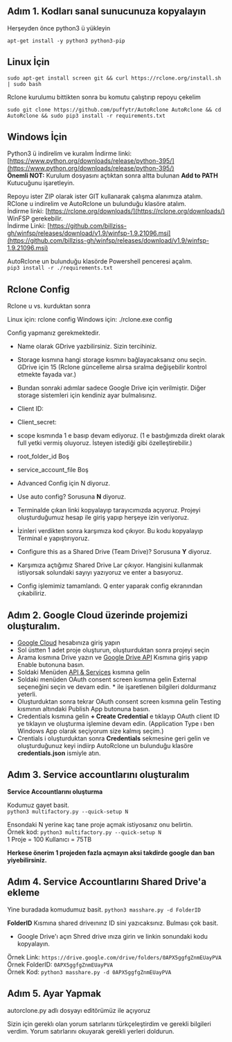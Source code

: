 Adım 1. Kodları sanal sunucunuza kopyalayın
---------------------------------
Herşeyden önce python3 ü yükleyin
```
apt-get install -y python3 python3-pip
```

**Linux İçin**
---------------------------------
```
sudo apt-get install screen git && curl https://rclone.org/install.sh | sudo bash
```
Rclone kurulumu bittikten sonra bu komutu çalıştırıp repoyu çekelim
```
sudo git clone https://github.com/puffytr/AutoRclone AutoRclone && cd AutoRclone && sudo pip3 install -r requirements.txt
```
**Windows İçin**
---------------------------------
Python3 ü indirelim ve kuralım
İndirme linki: [https://www.python.org/downloads/release/python-395/](https://www.python.org/downloads/release/python-395/)<br />
**Önemli NOT:** Kurulum dosyasını açtıktan sonra altta bulunan **Add to PATH** Kutucuğunu işaretleyin.

Repoyu ister ZIP olarak ister GIT kullanarak çalışma alanımıza atalım.<br />
RClone u indirelim ve AutoRclone un bulunduğu klasöre atalım.<br />
İndirme linki: [https://rclone.org/downloads/](https://rclone.org/downloads/)<br />
WinFSP gerekebilir.<br />
İndirme Linki: [https://github.com/billziss-gh/winfsp/releases/download/v1.9/winfsp-1.9.21096.msi](https://github.com/billziss-gh/winfsp/releases/download/v1.9/winfsp-1.9.21096.msi)<br />

AutoRclone un bulunduğu klasörde Powershell penceresi açalım.<br />
`pip3 install -r ./requirements.txt`

**Rclone Config**
---------------------------------

Rclone u vs. kurduktan sonra 

Linux için: rclone config
Windows için: ./rclone.exe config

Config yapmanız gerekmektedir.

* Name olarak GDrive yazbilirsiniz. Sizin tercihiniz.
* Storage kısmına hangi storage kısmını bağlayacaksanız onu seçin. GDrive için 15 (Rclone güncelleme alırsa sıralma değişebilir kontrol etmekte fayada var.)


* Bundan sonraki adımlar sadece Google Drive için verilmiştir. Diğer storage sistemleri için kendiniz ayar bulmalısınız.

* Client ID:
* Client_secret:
* scope kısmında 1 e basıp devam ediyoruz. (1 e bastığımızda direkt olarak full yetki vermiş oluyoruz. İsteyen istediği gibi özelleştirebilir.)
* root_folder_id Boş
* service_account_file Boş
* Advanced Config için N diyoruz.
* Use auto config? Sorusuna **N** diyoruz.
* Terminalde çıkan linki kopyalayıp tarayıcımızda açıyoruz. Projeyi oluşturduğumuz hesap ile giriş yapıp herşeye izin veriyoruz.
* İzinleri verdikten sonra karşımıza kod çıkıyor. Bu kodu kopyalayıp Terminal e yapıştırıyoruz.
* Configure this as a Shared Drive (Team Drive)? Sorusuna **Y** diyoruz.
* Karşımıza açtığımız Shared Drive Lar çıkıyor. Hangisini kullanmak istiyorsak solundaki sayıyı yazıyoruz ve enter a basıyoruz.
* Config işlemimiz tamamlandı. Q enter yaparak config ekranından çıkabiliriz.


Adım 2. Google Cloud üzerinde projemizi oluşturalım.
---------------------------------
* [Google Cloud](https://console.cloud.google.com/) hesabınıza giriş yapın
* Sol üstten 1 adet proje oluşturun, oluştuırduktan sonra projeyi seçin
* Arama kısmına Drive yazın ve [Google Drive API](https://console.cloud.google.com/marketplace/product/google/drive.googleapis.com) Kısmına giriş yapıp Enable butonuna basın.
* Soldaki Menüden [API & Services](https://console.cloud.google.com/apis/dashboard) kısmına gelin
* Soldaki menüden OAuth consent screen kısmına gelin External seçeneğini seçin ve devam edin. * ile işaretlenen bilgileri doldurmanız yeterli.
* Oluşturduktan sonra tekrar OAuth consent screen kısmına gelin Testing kısmının altındaki Publish App butonuna basın.
* Credentials kısmına gelin **+ Create Credential** e tıklayıp OAuth client ID ye tıklayın ve oluşturma işlemine devam edin. (Application Type ı ben Windows App olarak seçiyorum size kalmış seçim.)
* Crentials i oluşturduktan sonra **Credentials** sekmesine geri gelin ve oluşturduğunuz keyi indiirp AutoRclone un bulunduğu klasöre **credentials.json** ismiyle atın.
 
Adım 3. Service accountlarını oluşturalım
---------------------------------

**Service Accountlarını oluşturma**

Kodumuz gayet basit.<br />
`python3 multifactory.py --quick-setup N`<br />

Ensondaki N yerine kaç tane proje açmak istiyosanız onu belirtin.<br />
Örnek kod:  `python3 multifactory.py --quick-setup N`<br />
1 Proje = 100 Kullanıcı = 75TB<br />

**Herkese önerim 1 projeden fazla açmayın aksi takdirde google dan ban yiyebilirsiniz.**

Adım 4. Service Accountlarını Shared Drive'a ekleme
---------------------------------

Yine buradada komudumuz basit.
 `python3 masshare.py -d FolderID`

 **FolderID** Kısmına shared driveınınz ID sini yazıcaksınız. Bulması çok basit.

 * Google Drive'ı açın Shred drive ınıza girin ve linkin sonundaki kodu kopyalayın.

 Örnek Link: `https://drive.google.com/drive/folders/0APX5ggfgZnmEUayPVA`<br />
 Örnek FolderID: `0APX5ggfgZnmEUayPVA`<br />
 Örnek Kod: `python3 masshare.py -d 0APX5ggfgZnmEUayPVA`<br />

 Adım 5. Ayar Yapmak
---------------------------------
autorclone.py adlı dosyayı editörümüz ile açıyoruz

Sizin için gereklı olan yorum satırlarını türkçeleştirdim ve gerekli bilgileri verdim. Yorum satırlarını okuyarak gerekli yerleri doldurun.
